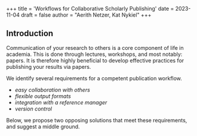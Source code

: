 +++
title = 'Workflows for Collaborative Scholarly Publishing'
date = 2023-11-04
draft = false
author = "Aerith Netzer, Kat Nykiel"
+++

## Introduction

Communication of your research to others is a core component of life in academia. This is done through lectures, workshops, and most notably: papers. It is therefore highly beneficial to develop effective practices for publishing your results via papers.

We identify several requirements for a competent publication workflow.

- *easy collaboration with others*
- *flexible output formats*
- *integration with a reference manager*
- *version control*

Below, we propose two opposing solutions that meet these requirements, and suggest a middle ground.
